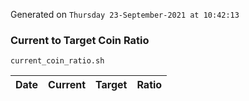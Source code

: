 Generated on `Thursday 23-September-2021 at 10:42:13`

### Current to Target Coin Ratio
`current_coin_ratio.sh`

Date|Current|Target|Ratio
---|---|---|---
